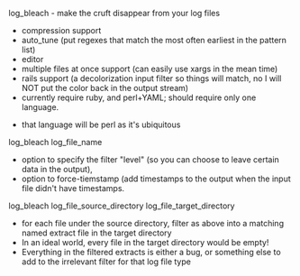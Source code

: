 log_bleach - make the cruft disappear from your log files

* compression support
* auto_tune (put regexes that match the most often earliest in the pattern list)
* editor
* multiple files at once support (can easily use xargs in the mean time)
* rails support (a decolorization input filter so things will match, no I will NOT put the color back in the output stream)
* currently require ruby, and perl+YAML; should require only one language.
+ that language will be perl as it's ubiquitous

log_bleach log_file_name

* option to specify the filter "level" (so you can choose to leave certain data in the output), 
* option to force-tiemstamp (add timestamps to the output when the input file didn't have timestamps.

log_bleach log_file_source_directory  log_file_target_directory

* for each file under the source directory, filter as above into a matching named extract file in the target directory
* In an ideal world, every file in the target directory would be empty!
* Everything in the filtered extracts is either a bug, or something else to add to the irrelevant filter for that log file type
